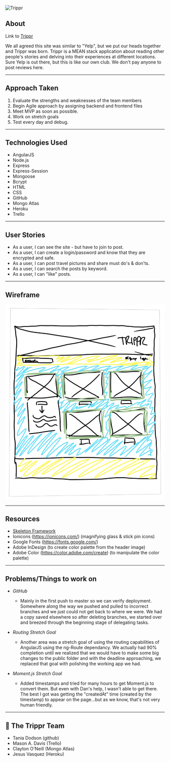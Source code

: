 ![Trippr](https://i.imgur.com/sPqTjYh.png)

## About
Link to [Trippr](https://tripprga.herokuapp.com/)

We all agreed this site was similar to "Yelp", but we put our heads together and Trippr was born.  Trippr is a MEAN stack application about reading other people's stories and delving into their experiences at different locations.  Sure Yelp is out there, but this is like our own club.  We don't pay anyone to post reviews here.

----
## Approach Taken
1. Evaluate the strengths and weaknesses of the team members
2. Begin Agile approach by assigning backend and frontend files
3. Meet MVP as soon as possible.
3. Work on stretch goals
4. Test every day and debug.

----
## Technologies Used
* AngularJS
* Node.js
* Express
* Express-Session
* Mongoose
* Bcrypt
* HTML
* CSS
* GitHub
* Mongo Atlas
* Heroku
* Trello

----
## User Stories
* As a user, I can see the site - but have to join to post.
* As a user, I can create a login/password and know that they are encrypted and safe.
* As a user, I can post travel pictures and share must do's & don'ts.
* As a user, I can search the posts by keyword.
* As a user, I can "like" posts.

----
## Wireframe

![alt text](IMG_3208.jpg)

----
## Resources

 *	[Skeleton Framework](https://getskeleton.com)
 * Ionicons (https://ionicons.com/) (magnifying glass & stick pin icons)
 * Google Fonts (https://fonts.google.com/)
 * Adobe InDesign (to create color palette from the header image)
 * Adobe Color (https://color.adobe.com/create) (to manipulate the color palette)

----
## Problems/Things to work on
* *GitHub*
  * Mainly in the first push to master so we can verify deployment.  Somewhere along the way we pushed and pulled to incorrect branches and we just could not get back to where we were.  We had a copy saved elsewhere so after deleting branches, we started over and breezed through the beginning stage of delegating tasks.

* *Routing Stretch Goal*
  * Another area was a stretch goal of using the routing capabilities of AngularJS using the ng-Route dependancy.  We actually had 90% completion until we realized that we would have to make some big changes to the public folder and with the deadline approaching, we replaced that goal with polishing the working app we had.
  
* *Moment.js Stretch Goal*
  * Added timestamps and tried for many hours to get Moment.js to convert them. But even with Dan's help, I wasn't able to get there. The best I got was getting the "createdAt" time (created by the timestamp) to appear on the page...but as we know, that's not very human friendly.

----
## :star2: The Trippr Team
* Tania Dodson (github)
* Mason A. Davis (Trello)
* Clayton O'Neill (Mongo Atlas)
* Jesus Vasquez (Heroku)
